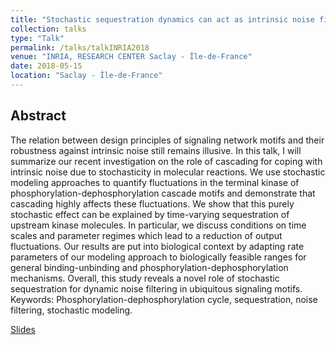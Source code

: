 ```yaml
---
title: "Stochastic sequestration dynamics can act as intrinsic noise filter in signaling network motifs"
collection: talks
type: "Talk"
permalink: /talks/talkINRIA2018
venue: "INRIA, RESEARCH CENTER Saclay - Île-de-France"
date: 2018-05-15
location: "Saclay - Île-de-France"
---
```

## Abstract 
<p>The relation between design principles of signaling network motifs and their robustness against intrinsic noise still remains illusive. In this talk, I will summarize our recent investigation on the role of cascading for coping with intrinsic noise due to stochasticity in molecular reactions. We use stochastic modeling approaches to quantify fluctuations in the terminal kinase of phosphorylation-dephosphorylation cascade motifs and demonstrate that cascading highly affects these fluctuations. We show that this purely stochastic effect can be explained by time-varying sequestration of upstream kinase molecules. In particular, we discuss conditions on time scales and parameter regimes which lead to a reduction of output fluctuations. Our results are put into biological context by adapting rate parameters of our modeling approach to biologically feasible ranges for general binding-unbinding and phosphorylation-dephosphorylation mechanisms. Overall, this study reveals a novel role of stochastic sequestration for dynamic noise filtering in ubiquitous signaling motifs. Keywords: Phosphorylation-dephosphorylation cycle, sequestration, noise filtering, stochastic modeling.
</p>


[Slides](https://debdaspaul.github.io/files/INRIA_2018_DP.pdf)

